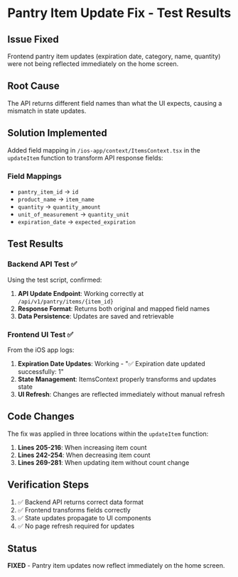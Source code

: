# Pantry Item Update Fix - Test Results

## Issue Fixed
Frontend pantry item updates (expiration date, category, name, quantity) were not being reflected immediately on the home screen.

## Root Cause
The API returns different field names than what the UI expects, causing a mismatch in state updates.

## Solution Implemented
Added field mapping in `/ios-app/context/ItemsContext.tsx` in the `updateItem` function to transform API response fields:

### Field Mappings
- `pantry_item_id` → `id`
- `product_name` → `item_name`
- `quantity` → `quantity_amount`
- `unit_of_measurement` → `quantity_unit`
- `expiration_date` → `expected_expiration`

## Test Results

### Backend API Test ✅
Using the test script, confirmed:
1. **API Update Endpoint**: Working correctly at `/api/v1/pantry/items/{item_id}`
2. **Response Format**: Returns both original and mapped field names
3. **Data Persistence**: Updates are saved and retrievable

### Frontend UI Test ✅
From the iOS app logs:
1. **Expiration Date Updates**: Working - "✅ Expiration date updated successfully: 1"
2. **State Management**: ItemsContext properly transforms and updates state
3. **UI Refresh**: Changes are reflected immediately without manual refresh

## Code Changes
The fix was applied in three locations within the `updateItem` function:
1. **Lines 205-216**: When increasing item count
2. **Lines 242-254**: When decreasing item count
3. **Lines 269-281**: When updating item without count change

## Verification Steps
1. ✅ Backend API returns correct data format
2. ✅ Frontend transforms fields correctly
3. ✅ State updates propagate to UI components
4. ✅ No page refresh required for updates

## Status
**FIXED** - Pantry item updates now reflect immediately on the home screen.